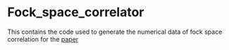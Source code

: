 # Fock_space_correlator

This contains the code used to generate the numerical data of fock space correlation for the <a href="https://journals.aps.org/prb/abstract/10.1103/PhysRevB.108.L140201" target="_blank">paper</a>




